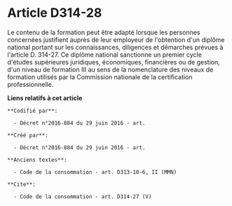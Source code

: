 # Article D314-28

Le contenu de la formation peut être adapté lorsque les personnes concernées justifient auprès de leur employeur de
l'obtention d'un diplôme national portant sur les connaissances, diligences et démarches prévues à l'article D. 314-27. Ce
diplôme national sanctionne un premier cycle d'études supérieures juridiques, économiques, financières ou de gestion, d'un
niveau de formation III au sens de la nomenclature des niveaux de formation utilisés par la Commission nationale de la
certification professionnelle.

**Liens relatifs à cet article**

	**Codifié par**:

	  - Décret n°2016-884 du 29 juin 2016 - art.

	**Créé par**:

	  - Décret n°2016-884 du 29 juin 2016 - art.

	**Anciens textes**:

	  - Code de la consommation - art. D313-10-6, II (MMN)

	**Cite**:

	  - Code de la consommation - art. D314-27 (V)

